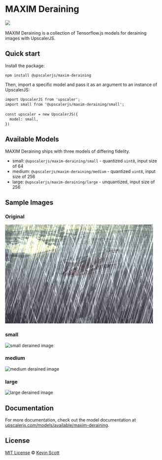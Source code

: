 # MAXIM Deraining

[![](https://data.jsdelivr.com/v1/package/npm/@upscalerjs/maxim-deraining/badge)](https://www.jsdelivr.com/package/npm/@upscalerjs/maxim-deraining)

MAXIM Deraining is a collection of Tensorflow.js models for deraining images with UpscalerJS.

## Quick start

Install the package:

```
npm install @upscalerjs/maxim-deraining
```

Then, import a specific model and pass it as an argument to an instance of UpscalerJS:

```
import UpscalerJS from 'upscaler';
import small from '@upscalerjs/maxim-deraining/small';

const upscaler = new UpscalerJS({
  model: small,
})
```

## Available Models

MAXIM Deraining ships with three models of differing fidelity.

- small: `@upscalerjs/maxim-deraining/small` - quantized `uint8`, input size of 64
- medium: `@upscalerjs/maxim-deraining/medium` - quantized `uint8`, input size of 256
- large: `@upscalerjs/maxim-deraining/large` - unquantized, input size of 256

## Sample Images

### Original
![Original image](https://github.com/thekevinscott/UpscalerJS/blob/main/models/maxim-deraining/assets/fixture.png?raw=true)

### small
![small derained image](https://github.com/thekevinscott/UpscalerJS/blob/main/models/maxim-deraining/assets/samples/small/result.png?raw=true)

### medium
![medium derained image](https://github.com/thekevinscott/UpscalerJS/blob/main/models/maxim-deraining/assets/samples/medium/result.png?raw=true)

### large
![large derained image](https://github.com/thekevinscott/UpscalerJS/blob/main/models/maxim-deraining/assets/samples/large/result.png?raw=true)

## Documentation

For more documentation, check out the model documentation at [upscalerjs.com/models/available/maxim-deraining](https://upscalerjs.com/models/available/maxim-deraining).

## License

[MIT License](https://oss.ninja/mit/developit/) © [Kevin Scott](https://thekevinscott.com)
